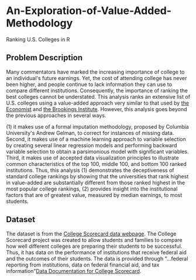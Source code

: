 # An-Exploration-of-Value-Added-Methodology
Ranking U.S. Colleges in R

## Problem Description
Many commentators have marked the increasing importance of college to an individual's future earnings. Yet, the cost of attending college has never been higher, and people continue to lack information they can use to compare different institutions. Consequently, the importance of ranking the best colleges cannot be understated. This analysis ranks an extensive list of U.S. colleges using a value-added approach very similar to that used by [the Economist](http://www.economist.com/blogs/graphicdetail/2015/10/value-university) and [the Brookings Institute](https://www.brookings.edu/wp-content/uploads/2015/04/BMPP_CollegeValueAdded.pdf). However, this analysis goes beyond the previous approaches in several ways. 
  
  (1) it makes use of a formal imputation methodology, proposed by Columbia University's Andrew Gelman, to correct for instances of missing data. Second, it makes use of a machine learning approach to variable selection by creating several linear regression models and performing backward variable selection to obtain a parsimonious model with significant variables. Third, it makes use of accepted data visualization principles to illustrate common characteristics of the top 100, middle 100, and bottom 100 ranked institutions. Thus, this analysis (1) demonstrates the deceptiveness of standard college rankings by showing that the universities that rank highest in value-added are substantially different from those ranked highest in the most popular college rankings, (2) provides insight into the institutional factors that are of greatest value, measured by median earnings, to most students.

## Dataset
The dataset is from the [College Scorecard data webpage](https://collegescorecard.ed.gov/data/). The College Scorecard project was created to allow students and families to compare how well different colleges are preparing their students to be successful. Thus, it has data on the performance of institutions that receive federal aid and the outcomes of their students. The data is provided through "...federal reporting from institutions, data on federal financial aid, and tax information"[Data Documentation for College Scorecard](https://www.brookings.edu/wp-content/uploads/2015/04/BMPP_CollegeValueAdded.pdf). 
